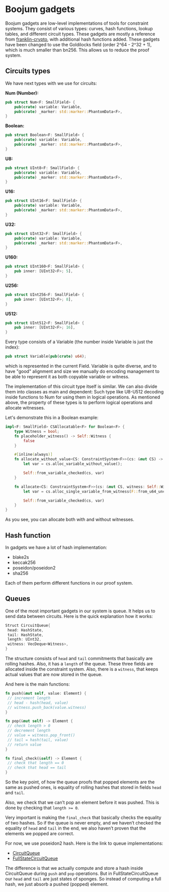 # Boojum gadgets

Boojum gadgets are low-level implementations of tools for constraint systems. They consist of various types: curves,
hash functions, lookup tables, and different circuit types. These gadgets are mostly a reference from
[franklin-crypto](https://github.com/matter-labs/franklin-crypto), with additional hash functions added. These gadgets
have been changed to use the Goldilocks field (order 2^64 - 2^32 + 1), which is much smaller than bn256. This allows us
to reduce the proof system.

## Circuits types

We have next types with we use for circuits:

**Num (Number):**

```rust
pub struct Num<F: SmallField> {
    pub(crate) variable: Variable,
    pub(crate) _marker: std::marker::PhantomData<F>,
}
```

**Boolean:**

```rust
pub struct Boolean<F: SmallField> {
    pub(crate) variable: Variable,
    pub(crate) _marker: std::marker::PhantomData<F>,
}
```

**U8:**

```rust
pub struct UInt8<F: SmallField> {
    pub(crate) variable: Variable,
    pub(crate) _marker: std::marker::PhantomData<F>,
}
```

**U16:**

```rust
pub struct UInt16<F: SmallField> {
    pub(crate) variable: Variable,
    pub(crate) _marker: std::marker::PhantomData<F>,
}
```

**U32:**

```rust
pub struct UInt32<F: SmallField> {
    pub(crate) variable: Variable,
    pub(crate) _marker: std::marker::PhantomData<F>,
}
```

**U160:**

```rust
pub struct UInt160<F: SmallField> {
    pub inner: [UInt32<F>; 5],
}
```

**U256:**

```rust
pub struct UInt256<F: SmallField> {
    pub inner: [UInt32<F>; 8],
}
```

**U512:**

```rust
pub struct UInt512<F: SmallField> {
    pub inner: [UInt32<F>; 16],
}
```

Every type consists of a Variable (the number inside Variable is just the index):

```rust
pub struct Variable(pub(crate) u64);
```

which is represented in the current Field. Variable is quite diverse, and to have "good" alignment and size we manually
do encoding management to be able to represent it as both copyable variable or witness.

The implementation of this circuit type itself is similar. We can also divide them into classes as main and dependent:
Such type like U8-U512 decoding inside functions to Num<F> for using them in logical operations. As mentioned above, the
property of these types is to perform logical operations and allocate witnesses.

Let's demonstrate this in a Boolean example:

```rust
impl<F: SmallField> CSAllocatable<F> for Boolean<F> {
    type Witness = bool;
    fn placeholder_witness() -> Self::Witness {
        false
    }

    #[inline(always)]
    fn allocate_without_value<CS: ConstraintSystem<F>>(cs: &mut CS) -> Self {
        let var = cs.alloc_variable_without_value();

        Self::from_variable_checked(cs, var)
    }

    fn allocate<CS: ConstraintSystem<F>>(cs: &mut CS, witness: Self::Witness) -> Self {
        let var = cs.alloc_single_variable_from_witness(F::from_u64_unchecked(witness as u64));

        Self::from_variable_checked(cs, var)
    }
}
```

As you see, you can allocate both with and without witnesses.

## Hash function

In gadgets we have a lot of hash implementation:

- blake2s
- keccak256
- poseidon/poseidon2
- sha256

Each of them perform different functions in our proof system.

## Queues

One of the most important gadgets in our system is queue. It helps us to send data between circuits. Here is the quick
explanation how it works:

```rust
Struct CircuitQueue{
 head: HashState,
 tail: HashState,
 length: UInt32,
 witness: VecDeque<Witness>,
}
```

The structure consists of `head` and `tail` commitments that basically are rolling hashes. Also, it has a `length` of
the queue. These three fields are allocated inside the constraint system. Also, there is a `witness`, that keeps actual
values that are now stored in the queue.

And here is the main functions:

```rust
fn push(&mut self, value: Element) {
 // increment length
 // head - hash(head, value)
 // witness.push_back(value.witness)
}

fn pop(&mut self) -> Element {
 // check length > 0
 // decrement length
 // value = witness.pop_front()
 // tail = hash(tail, value)
 // return value
}

fn final_check(&self) -> Element {
 // check that length == 0
 // check that head == tail
}
```

So the key point, of how the queue proofs that popped elements are the same as pushed ones, is equality of rolling
hashes that stored in fields `head` and `tail`.

Also, we check that we can’t pop an element before it was pushed. This is done by checking that `length >= 0`.

Very important is making the `final_check` that basically checks the equality of two hashes. So if the queue is never
empty, and we haven’t checked the equality of `head` and `tail` in the end, we also haven’t proven that the elements we
popped are correct.

For now, we use poseidon2 hash. Here is the link to queue implementations:

- [CircuitQueue](https://github.com/matter-labs/era-boojum/blob/main/src/gadgets/queue/mod.rs#L29)
- [FullStateCircuitQueue](https://github.com/matter-labs/era-boojum/blob/main/src/gadgets/queue/full_state_queue.rs#L20C12-L20C33)

The difference is that we actually compute and store a hash inside CircuitQueue during `push` and `pop` operations. But
in FullStateCircuitQueue our `head` and `tail` are just states of sponges. So instead of computing a full hash, we just
absorb a pushed (popped) element.

